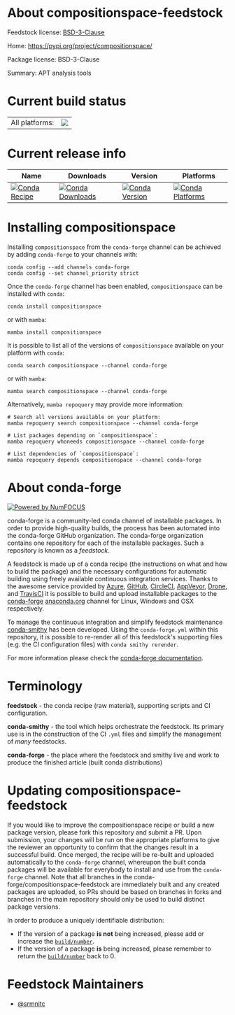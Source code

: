 About compositionspace-feedstock
================================

Feedstock license: [BSD-3-Clause](https://github.com/conda-forge/compositionspace-feedstock/blob/main/LICENSE.txt)

Home: https://pypi.org/project/compositionspace/

Package license: BSD-3-Clause

Summary: APT analysis tools

Current build status
====================


<table><tr><td>All platforms:</td>
    <td>
      <a href="https://dev.azure.com/conda-forge/feedstock-builds/_build/latest?definitionId=18322&branchName=main">
        <img src="https://dev.azure.com/conda-forge/feedstock-builds/_apis/build/status/compositionspace-feedstock?branchName=main">
      </a>
    </td>
  </tr>
</table>

Current release info
====================

| Name | Downloads | Version | Platforms |
| --- | --- | --- | --- |
| [![Conda Recipe](https://img.shields.io/badge/recipe-compositionspace-green.svg)](https://anaconda.org/conda-forge/compositionspace) | [![Conda Downloads](https://img.shields.io/conda/dn/conda-forge/compositionspace.svg)](https://anaconda.org/conda-forge/compositionspace) | [![Conda Version](https://img.shields.io/conda/vn/conda-forge/compositionspace.svg)](https://anaconda.org/conda-forge/compositionspace) | [![Conda Platforms](https://img.shields.io/conda/pn/conda-forge/compositionspace.svg)](https://anaconda.org/conda-forge/compositionspace) |

Installing compositionspace
===========================

Installing `compositionspace` from the `conda-forge` channel can be achieved by adding `conda-forge` to your channels with:

```
conda config --add channels conda-forge
conda config --set channel_priority strict
```

Once the `conda-forge` channel has been enabled, `compositionspace` can be installed with `conda`:

```
conda install compositionspace
```

or with `mamba`:

```
mamba install compositionspace
```

It is possible to list all of the versions of `compositionspace` available on your platform with `conda`:

```
conda search compositionspace --channel conda-forge
```

or with `mamba`:

```
mamba search compositionspace --channel conda-forge
```

Alternatively, `mamba repoquery` may provide more information:

```
# Search all versions available on your platform:
mamba repoquery search compositionspace --channel conda-forge

# List packages depending on `compositionspace`:
mamba repoquery whoneeds compositionspace --channel conda-forge

# List dependencies of `compositionspace`:
mamba repoquery depends compositionspace --channel conda-forge
```


About conda-forge
=================

[![Powered by
NumFOCUS](https://img.shields.io/badge/powered%20by-NumFOCUS-orange.svg?style=flat&colorA=E1523D&colorB=007D8A)](https://numfocus.org)

conda-forge is a community-led conda channel of installable packages.
In order to provide high-quality builds, the process has been automated into the
conda-forge GitHub organization. The conda-forge organization contains one repository
for each of the installable packages. Such a repository is known as a *feedstock*.

A feedstock is made up of a conda recipe (the instructions on what and how to build
the package) and the necessary configurations for automatic building using freely
available continuous integration services. Thanks to the awesome service provided by
[Azure](https://azure.microsoft.com/en-us/services/devops/), [GitHub](https://github.com/),
[CircleCI](https://circleci.com/), [AppVeyor](https://www.appveyor.com/),
[Drone](https://cloud.drone.io/welcome), and [TravisCI](https://travis-ci.com/)
it is possible to build and upload installable packages to the
[conda-forge](https://anaconda.org/conda-forge) [anaconda.org](https://anaconda.org/)
channel for Linux, Windows and OSX respectively.

To manage the continuous integration and simplify feedstock maintenance
[conda-smithy](https://github.com/conda-forge/conda-smithy) has been developed.
Using the ``conda-forge.yml`` within this repository, it is possible to re-render all of
this feedstock's supporting files (e.g. the CI configuration files) with ``conda smithy rerender``.

For more information please check the [conda-forge documentation](https://conda-forge.org/docs/).

Terminology
===========

**feedstock** - the conda recipe (raw material), supporting scripts and CI configuration.

**conda-smithy** - the tool which helps orchestrate the feedstock.
                   Its primary use is in the construction of the CI ``.yml`` files
                   and simplify the management of *many* feedstocks.

**conda-forge** - the place where the feedstock and smithy live and work to
                  produce the finished article (built conda distributions)


Updating compositionspace-feedstock
===================================

If you would like to improve the compositionspace recipe or build a new
package version, please fork this repository and submit a PR. Upon submission,
your changes will be run on the appropriate platforms to give the reviewer an
opportunity to confirm that the changes result in a successful build. Once
merged, the recipe will be re-built and uploaded automatically to the
`conda-forge` channel, whereupon the built conda packages will be available for
everybody to install and use from the `conda-forge` channel.
Note that all branches in the conda-forge/compositionspace-feedstock are
immediately built and any created packages are uploaded, so PRs should be based
on branches in forks and branches in the main repository should only be used to
build distinct package versions.

In order to produce a uniquely identifiable distribution:
 * If the version of a package **is not** being increased, please add or increase
   the [``build/number``](https://docs.conda.io/projects/conda-build/en/latest/resources/define-metadata.html#build-number-and-string).
 * If the version of a package **is** being increased, please remember to return
   the [``build/number``](https://docs.conda.io/projects/conda-build/en/latest/resources/define-metadata.html#build-number-and-string)
   back to 0.

Feedstock Maintainers
=====================

* [@srmnitc](https://github.com/srmnitc/)


